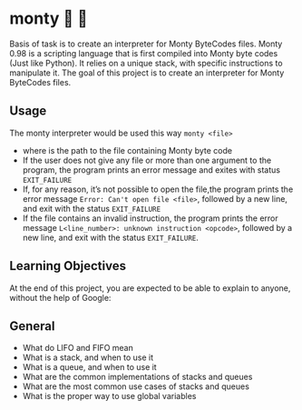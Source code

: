 # monty 🧮 🧮
Basis of task is to create an interpreter for Monty ByteCodes files. Monty 0.98 is a scripting language that is first compiled into Monty byte codes (Just like Python). It relies on a unique stack, with specific instructions to manipulate it. The goal of this project is to create an interpreter for Monty ByteCodes files.

## Usage
The monty interpreter would be used this way `monty <file>`
- where <file> is the path to the file containing Monty byte code
- If the user does not give any file or more than one argument to the program, the program prints an error message and exites with status `EXIT_FAILURE`
- If, for any reason, it’s not possible to open the file,the program prints the error message `Error: Can't open file <file>`, followed by a new line, and exit with the status `EXIT_FAILURE`
- If the file contains an invalid instruction, the program prints the error message `L<line_number>: unknown instruction <opcode>`, followed by a new line, and exit with the status `EXIT_FAILURE`. 

## Learning Objectives
At the end of this project, you are expected to be able to explain to anyone, without the help of Google:

## General
- What do LIFO and FIFO mean
- What is a stack, and when to use it
- What is a queue, and when to use it
- What are the common implementations of stacks and queues
- What are the most common use cases of stacks and queues
- What is the proper way to use global variables
